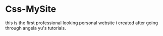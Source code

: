# Css-MySite
this is the first professional looking personal website i created after going through angela yu's tutorials.

